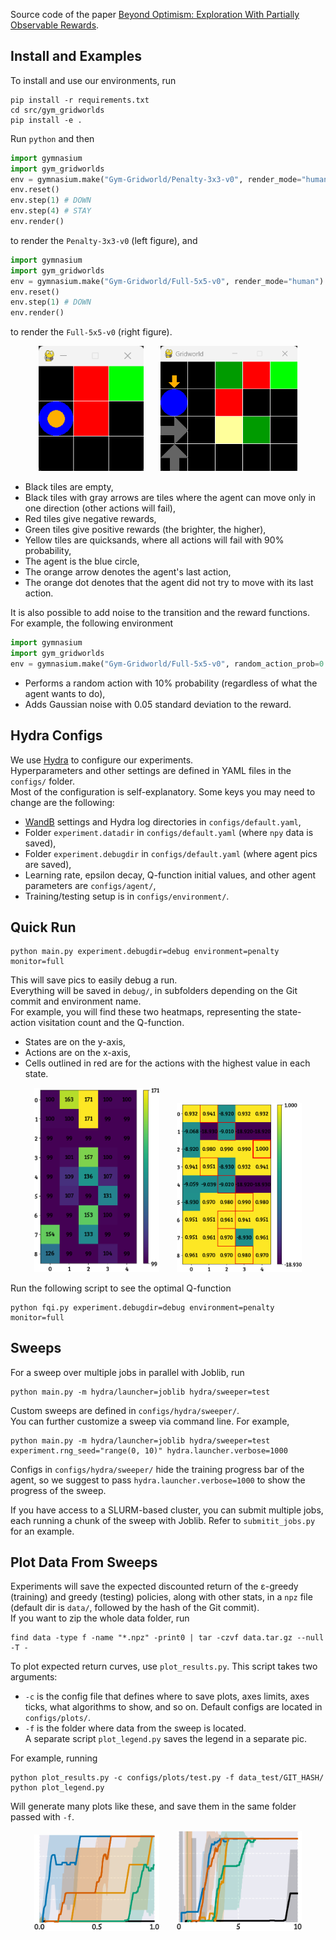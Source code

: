 Source code of the paper [Beyond Optimism: Exploration With Partially Observable Rewards](https://arxiv.org/abs/2406.13909).

## Install and Examples

To install and use our environments, run
```
pip install -r requirements.txt
cd src/gym_gridworlds
pip install -e .
```

Run `python` and then
```python
import gymnasium
import gym_gridworlds
env = gymnasium.make("Gym-Gridworld/Penalty-3x3-v0", render_mode="human")
env.reset()
env.step(1) # DOWN
env.step(4) # STAY
env.render()
```

to render the `Penalty-3x3-v0` (left figure), and
```python
import gymnasium
import gym_gridworlds
env = gymnasium.make("Gym-Gridworld/Full-5x5-v0", render_mode="human")
env.reset()
env.step(1) # DOWN
env.render()
```

to render the `Full-5x5-v0` (right figure).

<p align="center">
  <img src="figures/gridworld_penalty_3x3.png" height=200 alt="Gridworld Penalty"> &nbsp;&nbsp;&nbsp;&nbsp;&nbsp;
  <img src="figures/gridworld_full_5x5.png" height=200 alt="Gridworld Full">
</p>

- Black tiles are empty,
- Black tiles with gray arrows are tiles where the agent can move only in one direction (other actions will fail),
- Red tiles give negative rewards,
- Green tiles give positive rewards (the brighter, the higher),
- Yellow tiles are quicksands, where all actions will fail with 90% probability,
- The agent is the blue circle,
- The orange arrow denotes the agent's last action,
- The orange dot denotes that the agent did not try to move with its last action.

It is also possible to add noise to the transition and the reward functions.
For example, the following environment
```python
import gymnasium
import gym_gridworlds
env = gymnasium.make("Gym-Gridworld/Full-5x5-v0", random_action_prob=0.1, reward_noise_std=0.05)
```
- Performs a random action with 10% probability (regardless of what the agent wants to do),
- Adds Gaussian noise with 0.05 standard deviation to the reward.


## Hydra Configs
We use [Hydra](https://hydra.cc/docs/intro/) to configure our experiments.  
Hyperparameters and other settings are defined in YAML files in the `configs/` folder.  
Most of the configuration is self-explanatory. Some keys you may need to change are the following:
- [WandB](https://wandb.ai/site) settings and Hydra log directories in `configs/default.yaml`,
- Folder `experiment.datadir` in `configs/default.yaml` (where `npy` data is saved),
- Folder `experiment.debugdir` in `configs/default.yaml` (where agent pics are saved),
- Learning rate, epsilon decay, Q-function initial values, and other agent parameters are `configs/agent/`,
- Training/testing setup is in `configs/environment/`.


## Quick Run
```
python main.py experiment.debugdir=debug environment=penalty monitor=full
```

This will save pics to easily debug a run.  
Everything will be saved in `debug/`, in subfolders depending on the Git commit and environment name.  
For example, you will find these two heatmaps, representing the state-action visitation count and the
Q-function.
- States are on the y-axis,
- Actions are on the x-axis,
- Cells outlined in red are for the actions with the highest value in each state.

<p align="center">
  <img src="figures/counts_visit.png" width=200 alt="Visit Count"> &nbsp;&nbsp;&nbsp;&nbsp;&nbsp;
  <img src="figures/q_function.png" width=200 alt="Q-Function">
</p>

Run the following script to see the optimal Q-function
```
python fqi.py experiment.debugdir=debug environment=penalty monitor=full
```


## Sweeps
For a sweep over multiple jobs in parallel with Joblib, run
```
python main.py -m hydra/launcher=joblib hydra/sweeper=test
```
Custom sweeps are defined in `configs/hydra/sweeper/`.  
You can further customize a sweep via command line. For example,
```
python main.py -m hydra/launcher=joblib hydra/sweeper=test experiment.rng_seed="range(0, 10)" hydra.launcher.verbose=1000
```
Configs in `configs/hydra/sweeper/` hide the training progress bar of the agent, so we
suggest to pass `hydra.launcher.verbose=1000` to show the progress of the sweep.

If you have access to a SLURM-based cluster, you can submit multiple jobs,
each running a chunk of the sweep with Joblib. Refer to `submitit_jobs.py` for an example.


## Plot Data From Sweeps
Experiments will save the expected discounted return of the ε-greedy (training)
and greedy (testing) policies, along with other stats, in a `npz` file
(default dir is `data/`, followed by the hash of the Git commit).  
If you want to zip the whole data folder, run
```
find data -type f -name "*.npz" -print0 | tar -czvf data.tar.gz --null -T -
```

To plot expected return curves, use `plot_results.py`. This script takes two arguments:
- `-c` is the config file that defines where to save plots, axes limits, axes ticks,
  what algorithms to show, and so on. Default configs are located in `configs/plots/`.
- `-f` is the folder where data from the sweep is located.  
A separate script `plot_legend.py` saves the legend in a separate pic.

For example, running
```
python plot_results.py -c configs/plots/test.py -f data_test/GIT_HASH/
python plot_legend.py
```
Will generate many plots like these, and save them in the same folder passed with `-f`.

<p align="center">
  <img src="figures/iGym-Grid_Gridworld-Empty-2x2-v0_iStatelessBinaryMonitor_.png" width=200 alt="Ex. 1"> &nbsp;&nbsp;&nbsp;&nbsp;&nbsp;
  <img src="figures/iGym-Grid_Gridworld-Quicksand-Distract-4x4-v0_iRandomNonZeroMonitor_.png" width=200 alt="Ex. 2">
</p>
